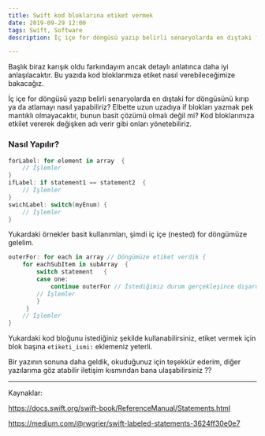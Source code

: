 ```yaml
---
title: Swift kod bloklarına etiket vermek
date: 2019-09-29 12:00
tags: Swift, Software
description: İç içe for döngüsü yazıp belirli senaryolarda en dıştaki for döngüsünü kırıp ya da atlamayı nasıl yapabiliriz?

---
```


Başlık biraz karışık oldu farkındayım ancak detaylı anlatınca daha iyi anlaşılacaktır. Bu yazıda kod bloklarımıza etiket nasıl verebileceğimize bakacağız.

İç içe for döngüsü yazıp belirli senaryolarda en dıştaki for döngüsünü kırıp ya da atlamayı nasıl yapabiliriz? Elbette uzun uzadıya if blokları yazmak pek mantıklı olmayacaktır, bunun basit çözümü olmalı değil mi? Kod bloklarımıza etkilet vererek değişken adı verir gibi onları yönetebiliriz.

### Nasıl Yapılır?

```swift
forLabel: for element in array  {
    // İşlemler
}
ifLabel: if statement1 == statement2  {
    // İşlemler
}
swichLabel: switch(myEnum) {
    // İşlemler
}
```

Yukardaki örnekler basit kullanımları, şimdi iç içe (nested) for döngümüze gelelim.

```swift 
outerFor: for each in array // Döngümüze etiket verdik {
    for eachSubItem in subArray  {
        switch statement   {
        case one:
            continue outerFor // İstediğimiz durum gerçekleşince dışardaki döngümüzü sonraki döngüye atladık, bu sayede aşağıdaki işlemler yapılmayacak.
        // İşlemler
        }
     }
    // İşlemler
}
```

Yukardaki kod bloğunu istediğiniz şekilde kullanabilirsiniz, etiket vermek için blok başına ` etiketi_ismi: ` eklemeniz yeterli.

Bir yazının sonuna daha geldik, okuduğunuz için teşekkür ederim, diğer yazılarıma göz atabilir iletişim kısmından bana ulaşabilirsiniz ??

---

Kaynaklar:

https://docs.swift.org/swift-book/ReferenceManual/Statements.html 

https://medium.com/@rwgrier/swift-labeled-statements-3624ff30e0e7
